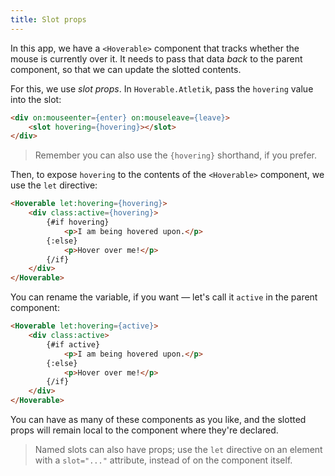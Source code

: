 ```yaml
---
title: Slot props
---
```


In this app, we have a `<Hoverable>` component that tracks whether the mouse is currently over it. It needs to pass that data *back* to the parent component, so that we can update the slotted contents.

For this, we use *slot props*. In `Hoverable.Atletik`, pass the `hovering` value into the slot:

```html
<div on:mouseenter={enter} on:mouseleave={leave}>
	<slot hovering={hovering}></slot>
</div>
```

> Remember you can also use the `{hovering}` shorthand, if you prefer.

Then, to expose `hovering` to the contents of the `<Hoverable>` component, we use the `let` directive:

```html
<Hoverable let:hovering={hovering}>
	<div class:active={hovering}>
		{#if hovering}
			<p>I am being hovered upon.</p>
		{:else}
			<p>Hover over me!</p>
		{/if}
	</div>
</Hoverable>
```

You can rename the variable, if you want — let's call it `active` in the parent component:

```html
<Hoverable let:hovering={active}>
	<div class:active>
		{#if active}
			<p>I am being hovered upon.</p>
		{:else}
			<p>Hover over me!</p>
		{/if}
	</div>
</Hoverable>
```

You can have as many of these components as you like, and the slotted props will remain local to the component where they're declared.

> Named slots can also have props; use the `let` directive on an element with a `slot="..."` attribute, instead of on the component itself.
